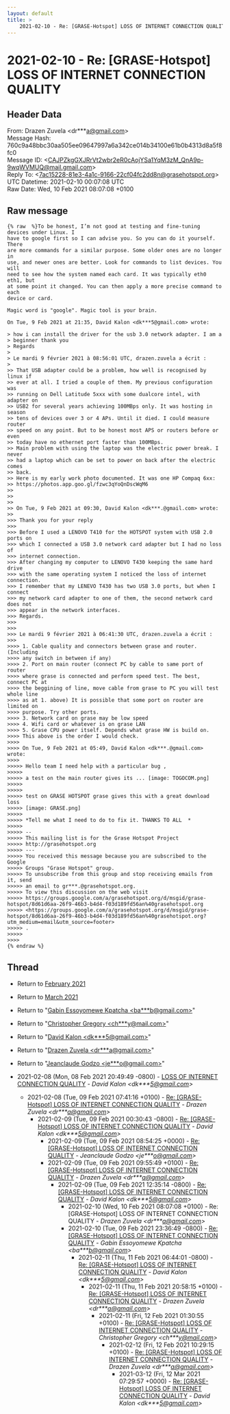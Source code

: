 ```yaml
---
layout: default
title: >
    2021-02-10 - Re: [GRASE-Hotspot] LOSS OF INTERNET CONNECTION QUALITY
---
```


# 2021-02-10 - Re: [GRASE-Hotspot] LOSS OF INTERNET CONNECTION QUALITY

## Header Data

From: Drazen Zuvela \<dr***a@gmail.com\><br>
Message Hash: 760c9a48bbc30aa505ee09647997a6a342ce014b34100e61b0b4313d8a5f8fc0<br>
Message ID: \<CAJPZkgGXJRrVt2wbr2eR0cAojYSa1YqM3zM_QnA9p-9wqWVMUQ@mail.gmail.com\><br>
Reply To: \<7ac15228-81e3-4a1c-9166-22cf04fc2dd8n@grasehotspot.org\><br>
UTC Datetime: 2021-02-10 00:07:08 UTC<br>
Raw Date: Wed, 10 Feb 2021 08:07:08 +0100<br>

## Raw message

```
{% raw  %}To be honest, I’m not good at testing and fine-tuning devices under Linux. I
have to google first so I can advise you. So you can do it yourself. There
are more commands for a similar purpose. Some older ones are no longer in
use, and newer ones are better. Look for commands to list devices. You will
need to see how the system named each card. It was typically eth0 eth1, but
at some point it changed. You can then apply a more precise command to each
device or card.

Magic word is "google". Magic tool is your brain.

On Tue, 9 Feb 2021 at 21:35, David Kalon <dk***5@gmail.com> wrote:

> how i can install the driver for the usb 3.0 network adapter. I am a
> beginner thank you
> Regards
>
> Le mardi 9 février 2021 à 08:56:01 UTC, drazen.zuvela a écrit :
>
>> That USB adapter could be a problem, how well is recognised by linux if
>> ever at all. I tried a couple of them. My previous configuration was
>> running on Dell Latitude 5xxx with some dualcore intel, with adapter on
>> USB2 for several years achieving 100MBps only. It was hosting in season
>> tens of devices over 3 or 4 APs. Until it died. I could measure router
>> speed on any point. But to be honest most APS or routers before or even
>> today have no ethernet port faster than 100MBps.
>> Main problem with using the laptop was the electric power break. I never
>> had a laptop which can be set to power on back after the electric comes
>> back.
>> Here is my early work photo documented. It was one HP Compaq 6xx:
>> https://photos.app.goo.gl/fzwc3qYoQnDscWqM6
>>
>>
>>
>> On Tue, 9 Feb 2021 at 09:30, David Kalon <dk***.@gmail.com> wrote:
>>
>>> Thank you for your reply
>>>
>>> Before I used a LENOVO T410 for the HOTSPOT system with USB 2.0 ports on
>>> which I connected a USB 3.0 network card adapter but I had no loss of
>>> internet connection.
>>> After changing my computer to LENOVO T430 keeping the same hard drive
>>> with the same operating system I noticed the loss of internet connection.
>>> I remember that my LENEVO T430 has two USB 3.0 ports, but when I connect
>>> my network card adapter to one of them, the second network card does not
>>> appear in the network interfaces.
>>> Regards.
>>>
>>>
>>> Le mardi 9 février 2021 à 06:41:30 UTC, drazen.zuvela a écrit :
>>>
>>>> 1. Cable quality and connectors between grase and router. (Including
>>>> any switch in between if any)
>>>> 2. Port on main router (connect PC by cable to same port of router
>>>> where grase is connected and perform speed test. The best, connect PC at
>>>> the beggining of line, move cable from grase to PC you will test whole line
>>>> as at 1. above) It is possible that some port on router are limited on
>>>> purpose. Try other ports.
>>>> 3. Network card on grase may be low speed
>>>> 4. Wifi card or whatever is on grase LAN
>>>> 5. Grase CPU power itself. Depends what grase HW is build on.
>>>> This above is the order I would check.
>>>>
>>>> On Tue, 9 Feb 2021 at 05:49, David Kalon <dk***.@gmail.com> wrote:
>>>>
>>>>> Hello team I need help with a particular bug ,
>>>>>
>>>>> a test on the main router gives its ... [image: TOGOCOM.png]
>>>>>
>>>>>
>>>>> test on GRASE HOTSPOT grase gives this with a great download loss
>>>>> [image: GRASE.png]
>>>>>
>>>>> *Tell me what I need to do to fix it. THANKS TO ALL  *
>>>>>
>>>>> --
>>>>> This mailing list is for the Grase Hotspot Project
>>>>> http://grasehotspot.org
>>>>> ---
>>>>> You received this message because you are subscribed to the Google
>>>>> Groups "Grase Hotspot" group.
>>>>> To unsubscribe from this group and stop receiving emails from it, send
>>>>> an email to gr***.@grasehotspot.org.
>>>>> To view this discussion on the web visit
>>>>> https://groups.google.com/a/grasehotspot.org/d/msgid/grase-hotspot/8d61d6aa-26f9-46b3-b4d4-f03d189fd56an%40grasehotspot.org
>>>>> <https://groups.google.com/a/grasehotspot.org/d/msgid/grase-hotspot/8d61d6aa-26f9-46b3-b4d4-f03d189fd56an%40grasehotspot.org?utm_medium=email&utm_source=footer>
>>>>> .
>>>>>
>>>>
{% endraw %}
```

## Thread

+ Return to [February 2021](/archive/2021/02)
+ Return to [March 2021](/archive/2021/03)

+ Return to "[Gabin Essoyomewe Kpatcha <ba***b<span>@</span>gmail.com>](/authors/ba___b_at_gmail_com)"
+ Return to "[Christopher Gregory <ch***y<span>@</span>mail.com>](/authors/ch___y_at_mail_com)"
+ Return to "[David Kalon <dk***5<span>@</span>gmail.com>](/authors/dk___5_at_gmail_com)"
+ Return to "[Drazen Zuvela <dr***a<span>@</span>gmail.com>](/authors/dr___a_at_gmail_com)"
+ Return to "[Jeanclaude Godzo <je***o<span>@</span>gmail.com>](/authors/je___o_at_gmail_com)"

+ 2021-02-08 (Mon, 08 Feb 2021 20:49:49 -0800) - [LOSS OF INTERNET CONNECTION QUALITY](/archive/2021/02/f1f1a1fd134495c11717c18cfcdc4e1f22dd443267c152e19502ea6cfe090fae) - _David Kalon \<dk***5@gmail.com\>_
  + 2021-02-08 (Tue, 09 Feb 2021 07:41:16 +0100) - [Re: [GRASE-Hotspot] LOSS OF INTERNET CONNECTION QUALITY](/archive/2021/02/eca84dd2d1ce22a0a838b6b7b22f8cec1d89b0f4d7d05af86cd80c7e6f5ab6ad) - _Drazen Zuvela \<dr***a@gmail.com\>_
    + 2021-02-09 (Tue, 09 Feb 2021 00:30:43 -0800) - [Re: [GRASE-Hotspot] LOSS OF INTERNET CONNECTION QUALITY](/archive/2021/02/e8b467bfcf3309b79c222b41e9f879e258ed7794adef5a91c53a23caae5a0fd9) - _David Kalon \<dk***5@gmail.com\>_
      + 2021-02-09 (Tue, 09 Feb 2021 08:54:25 +0000) - [Re: [GRASE-Hotspot] LOSS OF INTERNET CONNECTION QUALITY](/archive/2021/02/8e304b7450da7e9292fef25fa8aff9f58cab3ce719719b64fa33a148a300774d) - _Jeanclaude Godzo \<je***o@gmail.com\>_
      + 2021-02-09 (Tue, 09 Feb 2021 09:55:49 +0100) - [Re: [GRASE-Hotspot] LOSS OF INTERNET CONNECTION QUALITY](/archive/2021/02/fe6e4bace732dd7d7f0af18fd96de2c6eff630a24ae6fb10d351519d0bfc397a) - _Drazen Zuvela \<dr***a@gmail.com\>_
        + 2021-02-09 (Tue, 09 Feb 2021 12:35:14 -0800) - [Re: [GRASE-Hotspot] LOSS OF INTERNET CONNECTION QUALITY](/archive/2021/02/fb15c8ba377d6e0acd3a889daf3e007970fba12450f0b6d0759901f690245897) - _David Kalon \<dk***5@gmail.com\>_
          + 2021-02-10 (Wed, 10 Feb 2021 08:07:08 +0100) - Re: [GRASE-Hotspot] LOSS OF INTERNET CONNECTION QUALITY - _Drazen Zuvela \<dr***a@gmail.com\>_
          + 2021-02-10 (Tue, 09 Feb 2021 23:36:49 -0800) - [Re: [GRASE-Hotspot] LOSS OF INTERNET CONNECTION QUALITY](/archive/2021/02/1cf6a9723bd0e6fd613781ab4569b02463409274ead6da82f5a6d1795df549c9) - _Gabin Essoyomewe Kpatcha \<ba***b@gmail.com\>_
            + 2021-02-11 (Thu, 11 Feb 2021 06:44:01 -0800) - [Re: [GRASE-Hotspot] LOSS OF INTERNET CONNECTION QUALITY](/archive/2021/02/ea498dbff15ee633bb360cb787646e5ac37311ec3583973770ec4c405dfb9e44) - _David Kalon \<dk***5@gmail.com\>_
              + 2021-02-11 (Thu, 11 Feb 2021 20:58:15 +0100) - [Re: [GRASE-Hotspot] LOSS OF INTERNET CONNECTION QUALITY](/archive/2021/02/4de3ee89608678e4691472fdc20be7097d89c2c78588405da3c06ca28c379e51) - _Drazen Zuvela \<dr***a@gmail.com\>_
                + 2021-02-11 (Fri, 12 Feb 2021 01:30:55 +0100) - [Re: [GRASE-Hotspot] LOSS OF INTERNET CONNECTION QUALITY](/archive/2021/02/bca35ce3b2236b9a76e57a32da721b8898adbc667d7cc8d8fc9baa762288987f) - _Christopher Gregory \<ch***y@mail.com\>_
                  + 2021-02-12 (Fri, 12 Feb 2021 10:29:15 +0100) - [Re: [GRASE-Hotspot] LOSS OF INTERNET CONNECTION QUALITY](/archive/2021/02/b2925d2cd16c74e67391eef5594502395f1e1810dd264b167e579b917b76378f) - _Drazen Zuvela \<dr***a@gmail.com\>_
                    + 2021-03-12 (Fri, 12 Mar 2021 07:29:57 +0000) - [Re: [GRASE-Hotspot] LOSS OF INTERNET CONNECTION QUALITY](/archive/2021/03/55f658aca343f8d6210a59bf66d0114a4024aab293f75f122468a79228a7dd8f) - _David Kalon \<dk***5@gmail.com\>_

